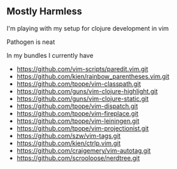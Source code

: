 Mostly Harmless
---------------
I'm playing with my setup for clojure development in vim

Pathogen is neat

In my bundles I currently have

 * https://github.com/vim-scripts/paredit.vim.git
 * https://github.com/kien/rainbow_parentheses.vim.git
 * https://github.com/tpope/vim-classpath.git
 * https://github.com/guns/vim-clojure-highlight.git
 * https://github.com/guns/vim-clojure-static.git
 * https://github.com/tpope/vim-dispatch.git
 * https://github.com/tpope/vim-fireplace.git
 * https://github.com/tpope/vim-leiningen.git
 * https://github.com/tpope/vim-projectionist.git
 * https://github.com/szw/vim-tags.git
 * https://github.com/kien/ctrlp.vim.git
 * https://github.com/craigemery/vim-autotag.git
 * https://github.com/scrooloose/nerdtree.git
